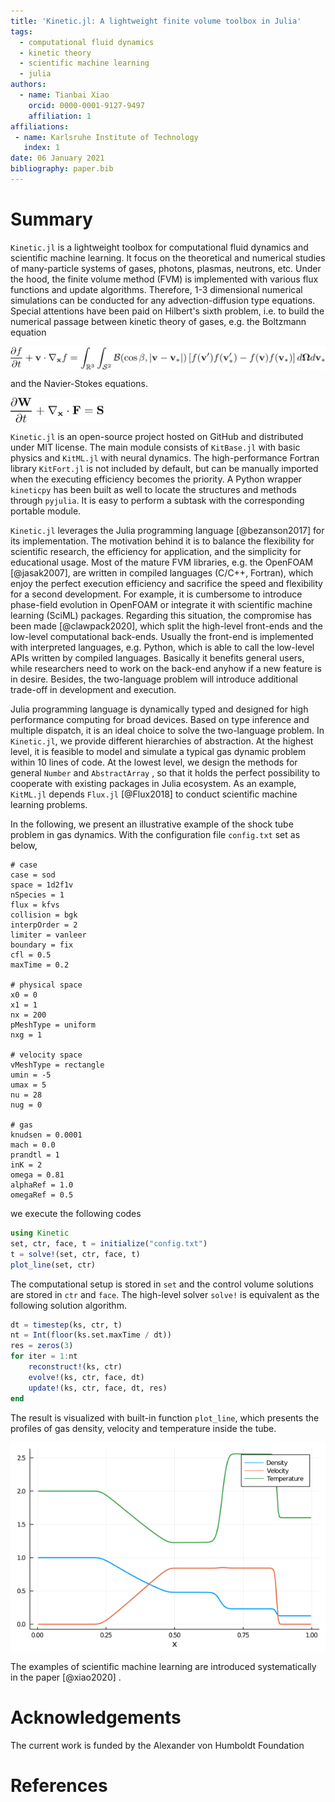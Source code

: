 ```yaml
---
title: 'Kinetic.jl: A lightweight finite volume toolbox in Julia'
tags:
  - computational fluid dynamics
  - kinetic theory
  - scientific machine learning
  - julia
authors:
  - name: Tianbai Xiao
    orcid: 0000-0001-9127-9497
    affiliation: 1
affiliations:
 - name: Karlsruhe Institute of Technology
   index: 1
date: 06 January 2021
bibliography: paper.bib
---
```


# Summary

``Kinetic.jl`` is a lightweight toolbox for computational fluid dynamics and scientific machine learning. It focus on the theoretical and numerical studies of many-particle systems of gases, photons, plasmas, neutrons, etc. Under the hood, the finite volume method (FVM) is implemented with various flux functions and update algorithms. Therefore, 1-3 dimensional numerical simulations can be conducted for any advection-diffusion type equations. Special attentions have been paid on Hilbert's sixth problem, i.e. to build the numerical passage between kinetic theory of gases, e.g. the Boltzmann equation

<img src="bz.png" width = "600"  align=center />

and the Navier-Stokes equations.

<img src="ns.png" width = "150"  align=center />

``Kinetic.jl`` is an open-source project hosted on GitHub and distributed under MIT license. The main module consists of ``KitBase.jl`` with basic physics and ``KitML.jl`` with neural dynamics. The high-performance Fortran library ``KitFort.jl`` is not included by default, but can be manually imported when the executing efficiency becomes the priority. A Python wrapper ``kineticpy`` has been built as well to locate the structures and methods through ``pyjulia``. It is easy to perform a subtask with the corresponding portable module.

`Kinetic.jl` leverages the Julia programming language [@bezanson2017] for its implementation. The motivation behind it is to balance the flexibility for scientific research, the efficiency for application, and the simplicity for educational usage. Most of the mature FVM libraries, e.g. the OpenFOAM [@jasak2007], are written in compiled languages (C/C++, Fortran), which enjoy the perfect execution efficiency and sacrifice the speed and flexibility for a second development. For example, it is cumbersome to introduce phase-field evolution in OpenFOAM or integrate it with scientific machine learning (SciML) packages. Regarding this situation, the compromise has been made [@clawpack2020], which split the high-level front-ends and the low-level computational back-ends. Usually the front-end is implemented with interpreted languages, e.g. Python, which is able to call the low-level APIs written by compiled languages. Basically it benefits general users, while researchers need to work on the back-end anyhow if a new feature is in desire. Besides, the two-language problem will introduce additional trade-off in development and execution.

Julia programming language is dynamically typed and designed for high performance computing for broad devices. Based on type inference and multiple dispatch, it is an ideal choice to solve the two-language problem. In `Kinetic.jl`, we provide different hierarchies of abstraction. At the highest level, it is feasible to model and simulate a typical gas dynamic problem within 10 lines of code. At the lowest level, we design the methods for general `Number` and `AbstractArray` , so that it holds the perfect possibility to cooperate with existing packages in Julia ecosystem. As an example, `KitML.jl` depends `Flux.jl` [@Flux2018] to conduct scientific machine learning problems.

In the following, we present an illustrative example of the shock tube problem in gas dynamics. With the configuration file `config.txt` set as below,


```
# case
case = sod
space = 1d2f1v
nSpecies = 1
flux = kfvs
collision = bgk
interpOrder = 2
limiter = vanleer
boundary = fix
cfl = 0.5
maxTime = 0.2

# physical space
x0 = 0
x1 = 1
nx = 200
pMeshType = uniform
nxg = 1

# velocity space
vMeshType = rectangle
umin = -5
umax = 5
nu = 28
nug = 0

# gas
knudsen = 0.0001
mach = 0.0
prandtl = 1
inK = 2
omega = 0.81
alphaRef = 1.0
omegaRef = 0.5
```

we execute the following codes

```julia
using Kinetic
set, ctr, face, t = initialize("config.txt")
t = solve!(set, ctr, face, t)
plot_line(set, ctr)
```

The computational setup is stored in `set` and the control volume solutions are stored in `ctr` and `face`. The high-level solver `solve!` is equivalent as the following solution algorithm.

```julia
dt = timestep(ks, ctr, t)
nt = Int(floor(ks.set.maxTime / dt))
res = zeros(3)
for iter = 1:nt
    reconstruct!(ks, ctr)
    evolve!(ks, ctr, face, dt)
    update!(ks, ctr, face, dt, res)
end
```

The result is visualized with built-in function `plot_line`, which presents the profiles of gas density, velocity and temperature inside the tube.


 <img src="sod.png" width = "600"  align=center />

The examples of scientific machine learning are introduced systematically in the paper [@xiao2020] .

# Acknowledgements

The current work is funded by the Alexander von Humboldt Foundation

# References